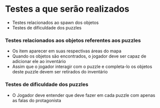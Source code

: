 # Testes a que serão realizados
  * Testes relacionados ao spawn dos objetos
  * Testes de dificuldade dos puzzles

### Testes relacionados aos objetos referentes aos puzzles
  * Os item aparecer em suas respectivas áreas do mapa
  * Quando os objetos são encontrados, o jogador deve ser capaz de adicionar ele ao inventário
  * Assim que o jogador interagir com o puzzle e completa-lo os objetos deste puzzle devem ser retirados do inventário

### Testes de dificuldade dos puzzles
  * O Jogador deve entender que deve fazer em cada puzzle com apenas as falas do protagonista
